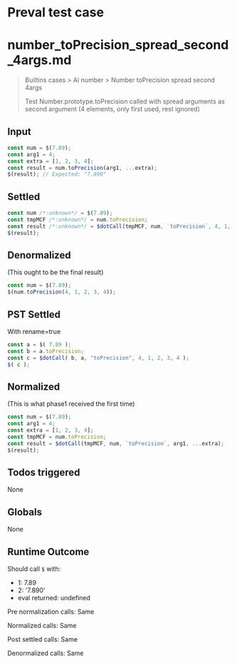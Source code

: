 # Preval test case

# number_toPrecision_spread_second_4args.md

> Builtins cases > Ai number > Number toPrecision spread second 4args
>
> Test Number.prototype.toPrecision called with spread arguments as second argument (4 elements, only first used, rest ignored)

## Input

`````js filename=intro
const num = $(7.89);
const arg1 = 4;
const extra = [1, 2, 3, 4];
const result = num.toPrecision(arg1, ...extra);
$(result); // Expected: "7.890"
`````


## Settled


`````js filename=intro
const num /*:unknown*/ = $(7.89);
const tmpMCF /*:unknown*/ = num.toPrecision;
const result /*:unknown*/ = $dotCall(tmpMCF, num, `toPrecision`, 4, 1, 2, 3, 4);
$(result);
`````


## Denormalized
(This ought to be the final result)

`````js filename=intro
const num = $(7.89);
$(num.toPrecision(4, 1, 2, 3, 4));
`````


## PST Settled
With rename=true

`````js filename=intro
const a = $( 7.89 );
const b = a.toPrecision;
const c = $dotCall( b, a, "toPrecision", 4, 1, 2, 3, 4 );
$( c );
`````


## Normalized
(This is what phase1 received the first time)

`````js filename=intro
const num = $(7.89);
const arg1 = 4;
const extra = [1, 2, 3, 4];
const tmpMCF = num.toPrecision;
const result = $dotCall(tmpMCF, num, `toPrecision`, arg1, ...extra);
$(result);
`````


## Todos triggered


None


## Globals


None


## Runtime Outcome


Should call `$` with:
 - 1: 7.89
 - 2: '7.890'
 - eval returned: undefined

Pre normalization calls: Same

Normalized calls: Same

Post settled calls: Same

Denormalized calls: Same
